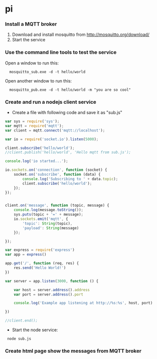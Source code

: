 # pi

### Install a MQTT broker

1. Download and install mosquitto from http://mosquitto.org/download/
2. Start the service

### Use the command line tools to test the service

Open a window to run this:
```
  mosquitto_sub.exe -d -t hello/world
```
Open another window to run this:
```
  mosquitto_pub.exe -d -t hello/world -m "you are so cool"
```

### Create and run a nodejs client service

* Create a file with following code and save it as "sub.js"

```js
var sys = require('sys');
var mqtt = require('mqtt');
var client = mqtt.connect('mqtt://localhost');

var io = require('socket.io').listen(5000);

client.subscribe('hello/world');
//client.publish('hello/world', 'Hello mqtt from sub.js');

console.log('io started...');

io.sockets.on('connection', function (socket) {
    socket.on('subscribe', function (data) {
        console.log('Subscribing to ' + data.topic);
        client.subscribe('hello/world');
    });
});


client.on('message', function (topic, message) {
    console.log(message.toString());
    sys.puts(topic + '=' + message);
    io.sockets.emit('mqtt', {
        'topic': String(topic),
        'payload': String(message)
    });

});

var express = require('express')
var app = express()

app.get('/', function (req, res) {
    res.send('Hello World!')
})

var server = app.listen(3000, function () {

    var host = server.address().address
    var port = server.address().port

    console.log('Example app listening at http://%s:%s', host, port)

})

//client.end();

```
* Start the node service:
```
 node sub.js
```

### Create html page show the messages from MQTT broker



